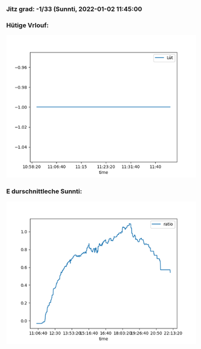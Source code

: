 ### Jitz grad: -1/33 (Sunnti, 2022-01-02 11:45:00

### Hütige Vrlouf:
![Graph](Today.png)

### E durschnittleche Sunnti:
![Graph](Sunnti.png)